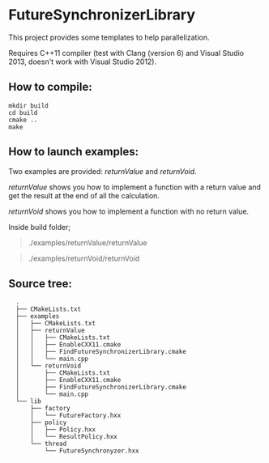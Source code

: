 # FutureSynchronizerLibrary

This project provides some templates to help parallelization.

Requires C++11 compiler (test with Clang (version 6) and Visual Studio 2013, doesn't work with Visual Studio 2012).

## How to compile:

~~~
mkdir build
cd build
cmake ..
make
~~~

## How to launch examples:

Two examples are provided: <i>returnValue</i> and <i>returnVoid</i>.

<i>returnValue</i> shows you how to implement a function with a return value and
get the result at the end of all the calculation.

<i>returnVoid</i> shows you how to implement a function with no return value.

Inside build folder;

>./examples/returnValue/returnValue

>./examples/returnVoid/returnVoid


## Source tree:

~~~
  .
  ├── CMakeLists.txt
  ├── examples
  │   ├── CMakeLists.txt
  │   ├── returnValue
  │   │   ├── CMakeLists.txt
  │   │   ├── EnableCXX11.cmake
  │   │   ├── FindFutureSynchronizerLibrary.cmake
  │   │   └── main.cpp
  │   └── returnVoid
  │       ├── CMakeLists.txt
  │       ├── EnableCXX11.cmake
  │       ├── FindFutureSynchronizerLibrary.cmake
  │       └── main.cpp
  └── lib
      ├── factory
      │   └── FutureFactory.hxx
      ├── policy
      │   ├── Policy.hxx
  	  │   └── ResultPolicy.hxx
      └── thread
          └── FutureSynchronyzer.hxx
~~~
